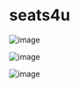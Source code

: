 # seats4u

![image](https://github.com/Shivangi-Sirsiwal/seats4u/assets/152037538/ce2cb354-6742-4e2f-9d79-40668a1d4b6d)

![image](https://github.com/Shivangi-Sirsiwal/seats4u/assets/152037538/c5457d2e-792b-4b6b-9fe6-94fe7683a9d7)

![image](https://github.com/Shivangi-Sirsiwal/seats4u/assets/152037538/e5a15e45-0220-43ad-9bda-470f43cd09bd)

